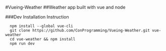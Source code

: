 #Vueing-Weather
##Weather app built with vue and node

###Dev Installation Instruction
```
  npm install --global vue-cli
  git clone https://github.com/ConProgramming/Vueing-Weather.git vue-weather
  cd vue-weather && npm install
  npm run dev
  ```
  
